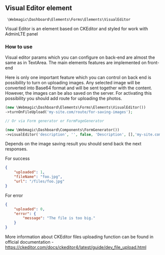 ## Visual Editor element
``` \Webmagic\Dashboard\Elements\Forms\Elements\VisualEditor```

Visual Editor is an element based on CKEditor and styled for work with AdminLTE panel

### How to use
Visual editor params which you can configure on back-end are almost the same as in TextArea. The main elements features are implemented on front-end

Here is only one important feature which you can control on back end is possibility to turn on uploading images. 
Any selected image will be converted into Base64 format and will be sent together with the content. However, the images can be also saved on the server.
For activating this possibility you should add route for uploading the photos. 

```php
(new \Webmagic\Dashboard\Elements\Forms\Elements\VisualEditor())
->turnOnFileUpload('my-site.com/route/for-saving-images');

// Or via Form generator or FormPageGenerator

(new \Webmagic\Dashboard\Components\FormGenerator())
->visualEditor('description', '', false, 'Description', [],'my-site.com/route/for-saving-images');
```  

Depends on the image saving result you should send back the next responses.

For success 
```json
{
    "uploaded": 1,
    "fileName": "foo.jpg",
    "url": "/files/foo.jpg"
}
```

For error

```json
{
    "uploaded": 0,
    "error": {
        "message": "The file is too big."
    }
}
```

More information about CKEditor files uploading function can be found in official documentation - https://ckeditor.com/docs/ckeditor4/latest/guide/dev_file_upload.html
